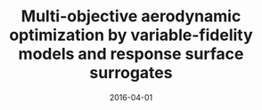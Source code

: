 ---
title: "Multi-objective aerodynamic optimization by variable-fidelity models and response surface surrogates"
date: "2016-04-01"
authors: ["L. Leifsson", "S. Koziel", "Y. A. Tesfahunegn"]
publication_types: ["2"]
publication: "*AIAA Journal*"
doi: "10.2514/1.J054128"
---
